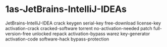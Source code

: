 # 1as-JetBrains-IntelliJ-IDEAs
JetBrains-IntelliJ-IDEA  crack keygen serial-key free-download license-key activation-crack cracked-software torrent no-activation-needed patch full-version-free unlocked repack activation-bypass warez key-generator activation-code software-hack bypass-protection
